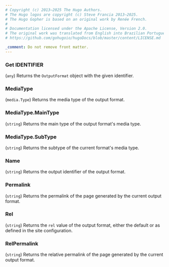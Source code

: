 ```yaml
---
# Copyright (c) 2013–2025 The Hugo Authors.
# The Hugo logos are copyright (c) Steve Francia 2013–2025.
# The Hugo Gopher is based on an original work by Renée French.
#
# Documentation licensed under the Apache License, Version 2.0.
# The original work was translated from English into Brazilian Portuguese.
# https://github.com/gohugoio/hugoDocs/blob/master/content/LICENSE.md

_comment: Do not remove front matter.
---
```


### Get IDENTIFIER

(`any`) Returns the `OutputFormat` object with the given identifier.

### MediaType

(`media.Type`) Returns the media type of the output format.

### MediaType.MainType

(`string`) Returns the main type of the output format's media type.

### MediaType.SubType

(`string`) Returns the subtype of the current format's media type.

### Name

(`string`) Returns the output identifier of the output format.

### Permalink

(`string`) Returns the permalink of the page generated by the current output format.

### Rel

(`string`) Returns the `rel` value of the output format, either the default or as defined in the site configuration.

### RelPermalink

(`string`) Returns the relative permalink of the page generated by the current output format.

